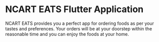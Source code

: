 # NCART EATS Flutter Application 

NCART EATS provides you a perfect app for ordering foods as per your tastes and preferences. Your orders will be at your doorstep within the reasonable time and you can enjoy the foods at your home.
